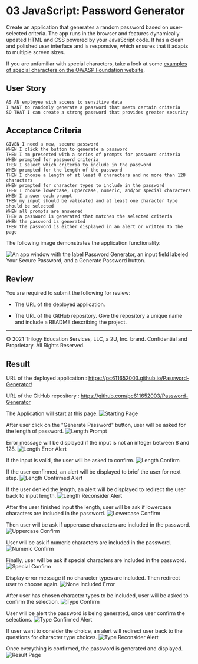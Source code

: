# 03 JavaScript: Password Generator

Create an application that generates a random password based on user-selected criteria. The app runs in the browser and features dynamically updated HTML and CSS powered by your JavaScript code. It has a clean and polished user interface and is responsive, which ensures that it adapts to multiple screen sizes.

If you are unfamiliar with special characters, take a look at some [examples of special characters on the OWASP Foundation website](https://www.owasp.org/index.php/Password_special_characters).

## User Story

```
AS AN employee with access to sensitive data
I WANT to randomly generate a password that meets certain criteria
SO THAT I can create a strong password that provides greater security
```

## Acceptance Criteria

```
GIVEN I need a new, secure password
WHEN I click the button to generate a password
THEN I am presented with a series of prompts for password criteria
WHEN prompted for password criteria
THEN I select which criteria to include in the password
WHEN prompted for the length of the password
THEN I choose a length of at least 8 characters and no more than 128 characters
WHEN prompted for character types to include in the password
THEN I choose lowercase, uppercase, numeric, and/or special characters
WHEN I answer each prompt
THEN my input should be validated and at least one character type should be selected
WHEN all prompts are answered
THEN a password is generated that matches the selected criteria
WHEN the password is generated
THEN the password is either displayed in an alert or written to the page
```

The following image demonstrates the application functionality:

![An app window with the label Password Generator, an input field labeled Your Secure Password, and a Generate Password button.](./Assets/03-javascript-homework-demo.png)

## Review

You are required to submit the following for review:

* The URL of the deployed application.

* The URL of the GitHub repository. Give the repository a unique name and include a README describing the project.

- - -
© 2021 Trilogy Education Services, LLC, a 2U, Inc. brand. Confidential and Proprietary. All Rights Reserved.

## Result

URL of the deployed application : https://pc611652003.github.io/Password-Generator/

URL of the GitHub repository : https://github.com/pc611652003/Password-Generator


The Application will start at this page.
![Starting Page](screenshots/Start.PNG "Starting page of the application")


After user click on the "Generate Password" button, user will be asked for the length of password.
![Length Prompt](screenshots/lengthOfPW.PNG "Asking for length of password")

Error message will be displayed if the input is not an integer between 8 and 128.
![Length Error Alert](screenshots/lengthOfPWError.PNG "Show Error and ask again if input value is invalid")

If the input is valid, the user will be asked to confirm. 
![Length Confirm](screenshots/lengthOfPWConfirm.PNG "Asking user to confirm the length")

If the user confirmed, an alert will be displayed to brief the user for next step.
![Length Confirmed Alert](screenshots/lengthOfPWConfirmed.PNG "Briefing for next step")

If the user denied the length, an alert will be displayed to redirect the user back to input length.
![Length Reconsider Alert](screenshots/lengthOfPWReconsider.PNG "Redirect user back to input length")


After the user finished input the length, user will be ask if lowercase characters are included in the password.
![Lowercase Confirm](screenshots/lowercase.PNG "Ask if lowercase characters are included")

Then user will be ask if uppercase characters are included in the password.
![Uppercase Confirm](screenshots/uppercase.PNG "Ask if uppercase characters are included")

User will be ask if numeric characters are included in the password.
![Numeric Confirm](screenshots/numeric.PNG "Ask if numeric characters are included")

Finally, user will be ask if special characters are included in the password.
![Special Confirm](screenshots/special.PNG "Ask if special characters are included")

Display error message if no character types are included. Then redirect user to choose again.
![None Included Error](screenshots/includingTypeError.PNG "Show Error if no character type included")

After user has chosen character types to be included, user will be asked to confirm the selection.
![Type Confirm](screenshots/includingTypeConfirm.PNG "All selected types are listed for user to confirm")

User will be alert the password is being generated, once user confirm the selections.
![Type Confirmed Alert](screenshots/includingTypeConfirmed.PNG "Once confirmed, password will be generated")

If user want to consider the choice, an alert will redirect user back to the questions for character type choices.
![Type Reconsider Alert](screenshots/includingTypeReconsider.PNG "Redirect user back to choose character types")


Once everything is confirmed, the password is generated and displayed.
![Result Page](screenshots/DisplayPW.PNG "Display the password generated according to user's demand")